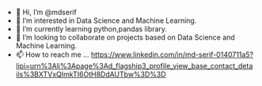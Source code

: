 - 👋 Hi, I’m @mdserif
- 👀 I’m interested in Data Science and Machine Learning.
- 🌱 I’m currently learning python,pandas library.
- 💞️ I’m looking to collaborate on projects based on Data Science and Machine Learning.
- 📫 How to reach me ...
https://www.linkedin.com/in/md-serif-0140711a5?lipi=urn%3Ali%3Apage%3Ad_flagship3_profile_view_base_contact_details%3BXTVxQImkTI6OtH8DdAUTbw%3D%3D
<!---
mdserif/mdserif is a ✨ special ✨ repository because its `README.md` (this file) appears on your GitHub profile.
You can click the Preview link to take a look at your changes.
--->
